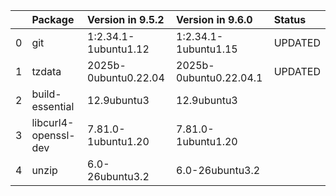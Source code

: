 <!-- markdown-link-check-disable -->

|    | Package              | Version in 9.5.2     | Version in 9.6.0       | Status   |
|---:|:---------------------|:---------------------|:-----------------------|:---------|
|  0 | git                  | 1:2.34.1-1ubuntu1.12 | 1:2.34.1-1ubuntu1.15   | UPDATED  |
|  1 | tzdata               | 2025b-0ubuntu0.22.04 | 2025b-0ubuntu0.22.04.1 | UPDATED  |
|  2 | build-essential      | 12.9ubuntu3          | 12.9ubuntu3            |          |
|  3 | libcurl4-openssl-dev | 7.81.0-1ubuntu1.20   | 7.81.0-1ubuntu1.20     |          |
|  4 | unzip                | 6.0-26ubuntu3.2      | 6.0-26ubuntu3.2        |          |